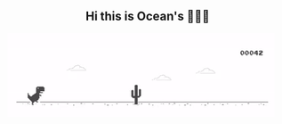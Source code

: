 ###                                                   

<h2 align="center">
  Hi this is Ocean's 🌊🌊🌊
</h2>
<img src="dina.gif" alt="running away from my problem">
